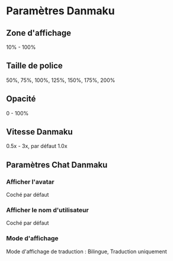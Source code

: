 # Paramètres Danmaku

## Zone d'affichage

10% - 100%

## Taille de police

50%, 75%, 100%, 125%, 150%, 175%, 200%

## Opacité

0 - 100%

## Vitesse Danmaku

0.5x - 3x, par défaut 1.0x

## Paramètres Chat Danmaku

### Afficher l'avatar

Coché par défaut

### Afficher le nom d'utilisateur

Coché par défaut

### Mode d'affichage

Mode d'affichage de traduction : Bilingue, Traduction uniquement
